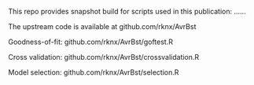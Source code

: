 This repo provides snapshot build for scripts used in this publication:
......

The upstream code is available at github.com/rknx/AvrBst

Goodness-of-fit: github.com/rknx/AvrBst/goftest.R

Cross validation: github.com/rknx/AvrBst/crossvalidation.R

Model selection: github.com/rknx/AvrBst/selection.R
